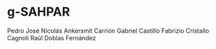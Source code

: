 # g-SAHPAR
Pedro José Nicolás Ankersmit Carrión
Gabriel Castillo
Fabrizio Cristallo Cagnoli
Raúl Doblas Fernández

